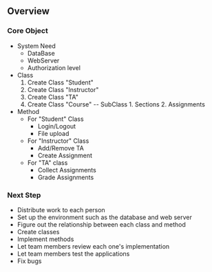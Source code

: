## Overview
### Core Object
- System Need
	- DataBase
	- WebServer
	- Authorization level 
- Class
	1. Create Class "Student"
	2. Create Class "Instructor" 
	3. Create Class "TA"
	4. Create Class "Course"
		-- SubClass
			1. Sections
			2. Assignments
- Method
	- For "Student" Class
		- Login/Logout
		- File upload
	- For "Instructor" Class
		- Add/Remove TA
		- Create Assignment
	 - For "TA" class
		- Collect Assignments
		- Grade Assignments
### Next Step
- Distribute work to each person
- Set up the environment such as the database and web server
- Figure out the relationship between each class and method
- Create classes
- Implement methods
- Let team members review each one's implementation
- Let team members test the applications
- Fix bugs



